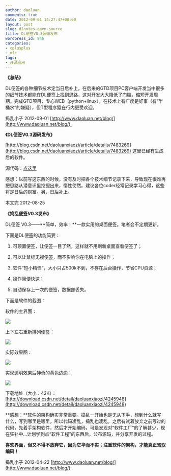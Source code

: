 ```yaml
---
author: daoluan
comments: true
date: 2012-09-01 14:27:47+00:00
layout: post
slug: dlnotes-open-source
title: DL便签V0.3源码发布
wordpress_id: 946
categories:
- cplusplus
- mfc
tags:
- 开源应用
---
```


**《总结》**

DL便签的各种细节技术定当日后补上。在后来的GTD项目PC客户端开发当中很多的细节技术都能在DL便签上找到思路，这对开发大大降低了门槛，缩短开发周期。完成GTD项目，专心WEB（python+linux），在技术上有广度是好事（有“半桶水”的嫌疑），但T型程序猿在行内更受欢迎。

捣乱小子 2012-09-01 [http://www.daoluan.net/blog/](http://www.daoluan.net/blog/) 

**《DL便签V0.3源码发布》**

[http://blog.csdn.net/daoluanxiaozi/article/details/7483269](http://blog.csdn.net/daoluanxiaozi/article/details/7483269) 这里已经有生成后的软件。

源代码：[点这里](http://download.csdn.net/detail/daoluanxiaozi/4522537)

感想：以前写这东西的时候，没有及时把各个技术细节记录下来，导致现在很难再把思路从潜意识里挖掘出来，惰性使然。建议各位coder经常记录学习心得，这些将是日后的财富。另，日后补上。

本文完 2012-08-25

**《捣乱便签V0.3发布》**[
](http://blog.csdn.net/daoluanxiaozi/article/details/7483269)

DL便签 V0.3——**简单，效率！**一款实用的桌面便签。笔者会不定期更新。

下面是DL便签的功能简要：



	
  1. 可顶置便签，让便签一目了然，这样就不用刷新桌面查看便签了；

	
  2. 可以让鼠标无视便签，而不影响你在电脑上的操作；

	
  3. 软件“短小精悍”，大小只占500k不到，不存在后台操作，节省CPU资源；

	
  4. 操作简便快速；

	
  5. 自动保存上一次的便签，数据部丢失。


下面是软件的截图：

软件的主界面：

[![](http://md.daoluan.net/images/blog/2012/09/dlnote_01.png)](http://daoluan.net/blog/archives/946/dlnote_01-png)

上下左右重新排列便签：

[![](http://md.daoluan.net/images/blog/2012/09/dlnote_02.png)](http://daoluan.net/blog/archives/946/dlnote_02-png)

实际效果图：

[![](http://md.daoluan.net/images/blog/2012/09/dlnote_03.png)](http://daoluan.net/blog/archives/946/dlnote_03-png)

实现透明效果后神奇的黄色边边：

[![](http://md.daoluan.net/images/blog/2012/09/dlnote_04.png)](http://daoluan.net/blog/archives/946/dlnote_04-png)

下载地址（大小：42K）：[http://download.csdn.net/detail/daoluanxiaozi/4245948](http://download.csdn.net/detail/daoluanxiaozi/4245948)

**感想：**软件的架构确实非常重要。捣乱一开始也是无从下手，想到什么就写什么，写到哪里是哪里，所以代码凌乱，捣乱也凌乱。之后有试着放弃之前写过的代码，先着手架构软件，然后才开始编码，可是发现对“软件工厂”的了解甚少，现在狂补中...计划学到点“软件工程”的东西后，公布源码，并分享开发的过程。

**喜欢界面，但又不得不放弃它，因为它华而不实；注重软件的架构，才能真正驾驭编码！**

捣乱小子 2012-04-22 [http://www.daoluan.net/blog/](http://www.daoluan.net/blog/)
